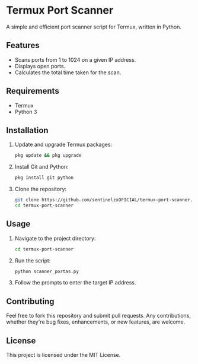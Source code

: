 # Termux Port Scanner

A simple and efficient port scanner script for Termux, written in Python.

## Features

- Scans ports from 1 to 1024 on a given IP address.
- Displays open ports.
- Calculates the total time taken for the scan.

## Requirements

- Termux
- Python 3

## Installation

1. Update and upgrade Termux packages:
    ```bash
    pkg update && pkg upgrade
    ```
2. Install Git and Python:
    ```bash
    pkg install git python
    ```
3. Clone the repository:
    ```bash
    git clone https://github.com/sentinelzxOFICIAL/termux-port-scanner.
    cd termux-port-scanner
    ```

## Usage

1. Navigate to the project directory:
    ```bash
    cd termux-port-scanner
    ```
2. Run the script:
    ```bash
    python scanner_portas.py
    ```
3. Follow the prompts to enter the target IP address.

## Contributing

Feel free to fork this repository and submit pull requests. Any contributions, whether they're bug fixes, enhancements, or new features, are welcome.

## License

This project is licensed under the MIT License.
